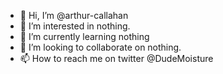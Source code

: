 - 👋 Hi, I’m @arthur-callahan
- 👀 I’m interested in nothing.
- 🌱 I’m currently learning nothing
- 💞️ I’m looking to collaborate on nothing.
- 📫 How to reach me on twitter @DudeMoisture

